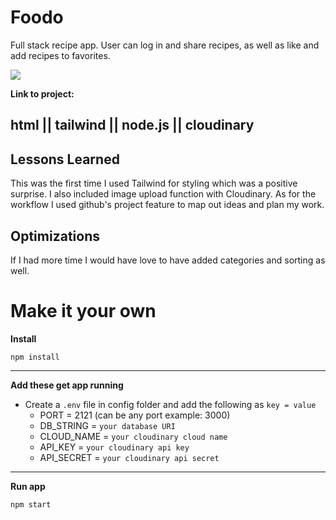 # Foodo

Full stack recipe app. User can log in and share recipes, as well as like and add recipes to favorites. 

![](foodo.gif)

**Link to project:** 

## html || tailwind || node.js || cloudinary

## Lessons Learned

This was the first time I used Tailwind for styling which was a positive surprise. I also included image upload function with Cloudinary. As for the workflow I used github's project feature to map out ideas and plan my work.

## Optimizations

If I had more time I would have love to have added categories and sorting as well. 


# Make it your own

**Install**

`npm install`

---

**Add these get app running**

- Create a `.env` file in config folder and add the following as `key = value`
  - PORT = 2121 (can be any port example: 3000)
  - DB_STRING = `your database URI`
  - CLOUD_NAME = `your cloudinary cloud name`
  - API_KEY = `your cloudinary api key`
  - API_SECRET = `your cloudinary api secret`

---

**Run app**

`npm start`

